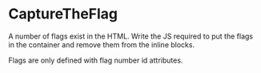 # CaptureTheFlag

A number of flags exist in the HTML. Write the JS required to put the flags in the container and remove them from the inline blocks.

Flags are only defined with flag number id attributes.
